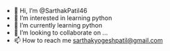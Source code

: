 - 👋 Hi, I’m @SarthakPatil46
- 👀 I’m interested in learning python
- 🌱 I’m currently learning python
- 💞️ I’m looking to collaborate on ...
- 📫 How to reach me sarthakyogeshpatil@gmail.com

<!---
SarthakPatil46/SarthakPatil46 is a ✨ special ✨ repository because its `README.md` (this file) appears on your GitHub profile.
You can click the Preview link to take a look at your changes.
--->
